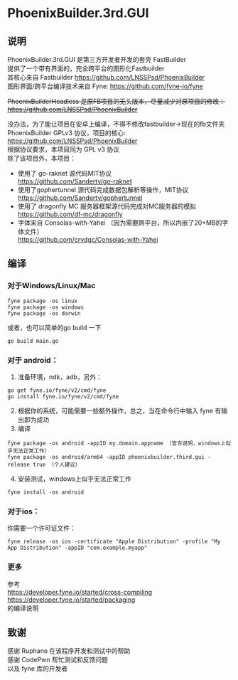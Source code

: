 # PhoenixBuilder.3rd.GUI

## 说明
PhoenixBuilder.3rd.GUI 是第三方开发者开发的套壳 FastBuilder  
提供了一个带有界面的，完全跨平台的图形化Fastbuilder  
其核心来自 Fastbuilder https://github.com/LNSSPsd/PhoenixBuilder  
图形界面/跨平台编译技术来自 Fyne: https://github.com/fyne-io/fyne    

~~PhoenixBuilderHeadless 是原FB项目的无头版本，尽量减少对原项目的修改：  
https://github.com/LNSSPsd/PhoenixBuilder~~

没办法，为了能让项目在安卓上编译，不得不修改fastbuilder->现在的fb文件夹  
PhoenixBuilder GPLv3 协议，项目的核心:  
https://github.com/LNSSPsd/PhoenixBuilder  
根据协议要求，本项目同为 GPL v3 协议    
除了该项目外，本项目：
- 使用了 go-raknet 源代码MIT协议  
https://github.com/Sandertv/go-raknet 
- 使用了gophertunnel 源代码完成数据包解析等操作，MIT协议  
https://github.com/Sandertv/gophertunnel
- 使用了 dragonfly MC 服务器框架源代码完成对MC服务器的模拟  
https://github.com/df-mc/dragonfly  
- 字体来自 Consolas-with-Yahei （因为需要跨平台，所以内嵌了20+MB的字体文件）  
https://github.com/crvdgc/Consolas-with-Yahei 

## 编译
### 对于Windows/Linux/Mac
```
fyne package -os linux
fyne package -os windows
fyne package -os darwin
```
或者，也可以简单的go build 一下
```
go build main.go
```
### 对于 android：
1. 准备环境，ndk，adb，另外：
```
go get fyne.io/fyne/v2/cmd/fyne
go install fyne.io/fyne/v2/cmd/fyne
```
2. 根据你的系统，可能需要一些额外操作，总之，当在命令行中输入 fyne 有输出即为成功
3. 编译
```
fyne package -os android -appID my.domain.appname （官方说明，windows上似乎无法正常工作）
fyne package -os android/arm64 -appID phoenixbuilder.third.gui -release true （个人建议）
```
4. 安装测试，windows上似乎无法正常工作
```
fyne install -os android
```
### 对于ios：
你需要一个许可证文件：
```
fyne release -os ios -certificate "Apple Distribution" -profile "My App Distribution" -appID "com.example.myapp"
```
### 更多
参考  
https://developer.fyne.io/started/cross-compiling   
https://developer.fyne.io/started/packaging   
的编译说明

## 致谢
感谢 Ruphane 在该程序开发和测试中的帮助  
感谢 CodePwn 帮忙测试和反馈问题  
以及 fyne 库的开发者